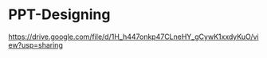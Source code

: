 # PPT-Designing

https://drive.google.com/file/d/1H_h447onkp47CLneHY_gCywK1xxdyKuO/view?usp=sharing
